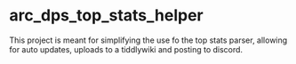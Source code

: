 # arc_dps_top_stats_helper
 This project is meant for simplifying the use fo the top stats parser, allowing for auto updates, uploads to a tiddlywiki and posting to discord.
